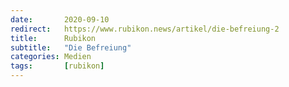 ```yaml
---
date:       2020-09-10
redirect:   https://www.rubikon.news/artikel/die-befreiung-2
title:      Rubikon
subtitle:   "Die Befreiung"
categories: Medien
tags:       [rubikon]
---
```

